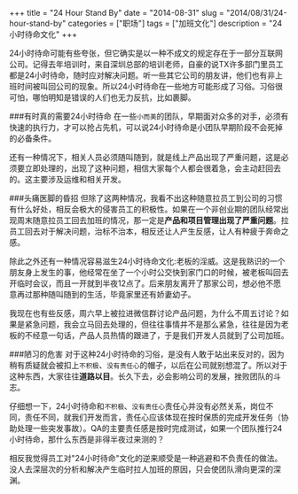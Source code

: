 +++
title = "24 Hour Stand By"
date = "2014-08-31"
slug = "2014/08/31/24-hour-stand-by"
categories = ["职场"]
tags = ["加班文化"]
description = "24小时待命文化"
+++

24小时待命可能有些夸张，但它确实是以一种不成文的规定存在于一部分互联网公司。记得去年培训时，来自深圳总部的培训老师，自豪的说TX许多部门里员工都是24小时待命，随时应对解决问题。听一些其它公司的朋友讲，他们也有非上班时间被叫回公司的现象。所以24小时待命在一些地方可能形成了习俗。习俗很可怕，哪怕明知是错误的人们也无力反抗，比如裹脚。

###有时真的需要24小时待命
在一些`小而美`的团队，早期面对众多的对手，必须有快速的执行力，才可以抢占先机，可以说24小时待命是小团队早期阶段不会死掉的必备条件。

还有一种情况下，相关人员必须随叫随到，就是线上产品出现了严重问题，这是必须要立即处理的，出现了这种问题，相信大家每个人都会很着急，会主动赶回去的。这主要涉及运维和相关开发。

###头痛医脚的昏招
但除了这两种情况，我看不出这种随意拉员工到公司的习惯有什么好处，相反会极大的侵害员工的积极性。如果在一个非创业期的团队经常出现周末随意拉员工回去加班的情况，那一定是**产品和项目管理出现了严重问题**。拉员工回去对于解决问题，治标不治本，相反还让人产生反感，让人有种疲于奔命之感。

除此之外还有一种情况容易滋生24小时待命文化:老板的淫威。这是我熟识的一个朋友身上发生的事，他经常在坐了一个小时公交快到家门口的时候，被老板叫回去开临时会议，而且一开就到半夜12点了。后来朋友离开了那家公司，想必他不愿意再过那种随叫随到的生活，毕竟家里还有娇妻幼子。

我现在也有些反感，周六早上被拉进微信群讨论产品问题，为什么不周五讨论？如果是紧急问题，我会立马回去处理的，但往往事情并不是那么紧急，往往是因为老板的不经意一句话，产品人员热情的跟进了，于是我们开发人员就到了公司加班。

###陋习的危害
对于这种24小时待命的习俗，是没有人敢于站出来反对的，因为稍有质疑就会被扣上`不积极`、`没有责任心`的帽子，以后在公司就别想混了。所以对于这种东西，大家往往**道路以目**。长久下去，必会影响公司的发展，挫败团队的斗志。

仔细想一下，24小时待命和`不积极`、`没有责任心`责任心并没有必然关系，岗位不同，责任不同，就我们开发而言，责任心应该体现在按时保质的完成开发任务（协助处理一些突发事故）。QA的主要责任感是按时完成测试，如果一个团队推行24小时待命，那什么东西是非得半夜过来测的？

相反我觉得员工对"24小时待命"文化的逆来顺受是一种逃避和不负责任的做法。没人去深层次的分析和解决产生临时拉人加班的原因，只会使团队滑向更深的深渊。
